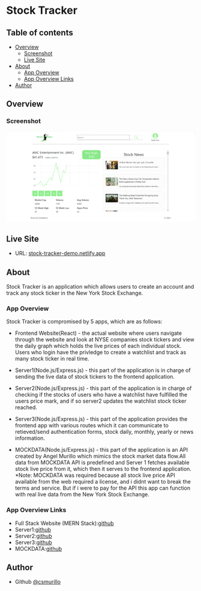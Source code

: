 # Stock Tracker

## Table of contents

- [Overview](#overview)
  - [Screenshot](#screenshot)
  - [Live Site](#live-ssite)
- [About](#about)
  - [App Overview](#app-overview)
  - [App Overview Links](#app-overview-links)
- [Author](#author)

## Overview

### Screenshot

![](./screenshot.png)

## Live Site

- URL: [stock-tracker-demo.netlify.app](stock-tracker-demo.netlify.app)

## About

Stock Tracker is an application which allows users to create an account and track any stock ticker in the New York Stock Exchange.

### App Overview

Stock Tracker is compromised by 5 apps, which are as follows:
  - Frontend Website(React) - the actual website where users navigate through the website and look at NYSE companies stock tickers and view the daily graph which holds the live prices of each individual stock. Users who login have the privledge to create a watchlist and track as many stock ticker in real time.

  - Server1(Node.js/Express.js) - this part of the application is in charge of sending the live data of stock tickers to the frontend application.
  
  - Server2(Node.js/Express.js) - this part of the application is in charge of checking if the stocks of users who have a watchlist have fulfilled the users price mark, and if so server2 updates the watchlist stock ticker reached.    
  
  - Server3(Node.js/Express.js) - this part of the application provides the frontend app with various routes which it can communicate to retieved/send authentication forms, stock daily, monthly, yearly or news information.
  
  - MOCKDATA(Node.js/Express.js) - this part of the application is an API created by Angel Murillo which mimics the stock market data flow.All data from MOCKDATA API is predefined and Server 1 fetches available stock live price from it, which then it serves to the frontend application. *Note: MOCKDATA was required because all stock live price API available from the web required a license, and i didnt want to break the terms and service. But if i were to pay for the API this app can function with real live data from the New York Stock Exchange.

### App Overview Links
  - Full Stack Website (MERN Stack):[github](https://github.com/csmurillo/stock-tracker)
  - Server1:[github](https://github.com/csmurillo/stock-tracker-server-1)
  - Server2:[github](https://github.com/csmurillo/stock-tracker-server-2)
  - Server3:[github](https://github.com/csmurillo/stocktracker-backend)
  - MOCKDATA:[github](https://github.com/csmurillo/MockStockAPI)


## Author

- Github [@csmurillo](https://github.com/csmurillo)



